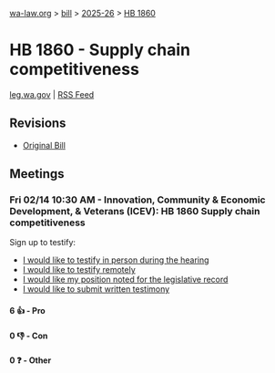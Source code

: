 [wa-law.org](/) > [bill](/bill/) > [2025-26](/bill/2025-26/) > [HB 1860](/bill/2025-26/hb/1860/)

# HB 1860 - Supply chain competitiveness
[leg.wa.gov](https://app.leg.wa.gov/billsummary?BillNumber=1860&Year=2025&Initiative=false) | [RSS Feed](./rss.xml)

## Revisions
* [Original Bill](1/)

## Meetings
### Fri 02/14 10:30 AM - Innovation, Community & Economic Development, & Veterans (ICEV): HB 1860 Supply chain competitiveness
Sign up to testify:
* [I would like to testify in person during the hearing](https://app.leg.wa.gov/csi/Testifier/Add?chamber=House&mId=32783&aId=163711&caId=25767&tId=1)
* [I would like to testify remotely](https://app.leg.wa.gov/csi/Testifier/Add?chamber=House&mId=32783&aId=163711&caId=25767&tId=2)
* [I would like my position noted for the legislative record](https://app.leg.wa.gov/csi/Testifier/Add?chamber=House&mId=32783&aId=163711&caId=25767&tId=3)
* [I would like to submit written testimony](https://app.leg.wa.gov/csi/Testifier/Add?chamber=House&mId=32783&aId=163711&caId=25767&tId=4)

#### 6 👍 - Pro

#### 0 👎 - Con

#### 0 ❓ - Other

